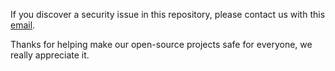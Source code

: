 If you discover a security issue in this repository, please contact us with this [email](mailto:support@neptunecss.org).

Thanks for helping make our open-source projects safe for everyone, we really appreciate it.
